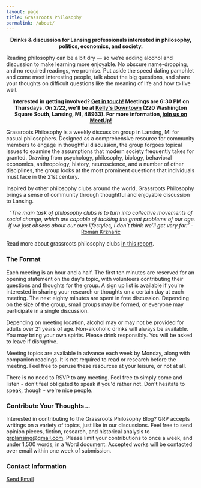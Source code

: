 ```yaml
---
layout: page
title: Grassroots Philosophy
permalink: /about/
---
```


<p align="center"><b>
Drinks & discussion for Lansing professionals
interested in philosophy, politics, economics, and society.
</b></p>

Reading philosophy can be a bit dry — so we’re adding alcohol and discussion to make learning more enjoyable. No obscure name-dropping, and no required  readings, we promise.  Put aside the speed dating pamphlet and come meet interesting people, talk about the big questions, and share your thoughts on difficult questions like the meaning of life and how to live well.

<p align="center"><b>Interested in getting involved? <a href="mailto:grplansing@gmail.com">Get in touch!</a>
Meetings are 6:30 PM on Thursdays. On 2/22, we'll be at <a href="http://www.kellys-downtown.com/">Kelly's Downtown</a> (220 Washington Square South, Lansing, MI, 48933). For more information, <a href="https://www.meetup.com/Grassroots-Philosophy-Meetup">join us on MeetUp!</a></b></p>

Grassroots Philosophy is a weekly discussion group in Lansing, MI for casual philosophers. Designed as a comprehensive resource for community members to engage in thoughtful discussion, the group forgoes topical issues to examine the assumptions that modern society frequently takes for granted. Drawing from psychology, philosophy, biology, behavioral economics, anthropology, history, neuroscience, and a number of other disciplines, the group looks at the most prominent questions that individuals must face in the 21st century.

Inspired by other philosophy clubs around the world, Grassroots Philosophy brings a sense of community through thoughtful and enjoyable discussion to Lansing.

<p align="center"><i>“The main task of philosophy clubs is to turn into collective movements of social change, which are capable of tackling the great problems of our age. If we just obsess about our own lifestyles, I don’t think we’ll get very far.”</i> - <a href="https://www.philosophersmag.com/essays/92-grassroots-philosophy">Roman Krznaric</a></p>

Read more about grassroots philosophy clubs [in this report](http://www.philosophyforlife.org/wp-content/uploads/2012/11/Grassroots-Philosophy.pdf).

### The Format

Each meeting is an hour and a half. The first ten minutes are reserved for an opening statement on the day's topic, with volunteers contributing their questions and thoughts for the group. A sign up list is available if you're interested in sharing your research or thoughts on a certain day at each meeting. The next eighty minutes are spent in free discussion. Depending on the size of the group, small groups may be formed, or everyone may participate in a single discussion.

Depending on meeting location, alcohol may or may not be provided for adults over 21 years of age. Non-alcoholic drinks will always be available. You may bring your own spirits. Please drink responsibly. You will be asked to leave if disruptive.

Meeting topics are available in advance each week by Monday, along with companion readings. It is not required to read or research before the meeting. Feel free to peruse these resources at your leisure, or not at all.

There is no need to RSVP to any meeting. Feel free to simply come and listen - don't feel obligated to speak if you'd rather not. Don't hesitate to speak, though - we're nice people.

### Contribute Your Thoughts...

Interested in contributing to the Grassroots Philosophy Blog? GRP accepts writings on a variety of topics, just like in our discussions. Feel free to send opinion pieces, fiction, research, and historical analysis to grplansing@gmail.com. Please limit your contributions to once a week, and under 1,500 words, in a Word document. Accepted works will be contacted over email within one week of submission.

### Contact Information

[Send Email](mailto:leppekj@gmail.com)
